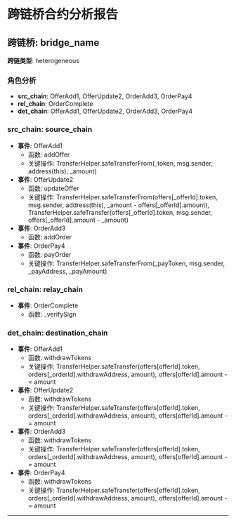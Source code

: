 # 跨链桥合约分析报告
## 跨链桥: bridge_name
**跨链类型**: heterogeneous
### 角色分析
- **src_chain**: OfferAdd1, OfferUpdate2, OrderAdd3, OrderPay4
- **rel_chain**: OrderComplete
- **det_chain**: OfferAdd1, OfferUpdate2, OrderAdd3, OrderPay4
### src_chain: source_chain
- **事件**: OfferAdd1
  - 函数: addOffer
  - 关键操作: TransferHelper.safeTransferFrom(_token, msg.sender, address(this), _amount)
- **事件**: OfferUpdate2
  - 函数: updateOffer
  - 关键操作: TransferHelper.safeTransferFrom(offers[_offerId].token, msg.sender, address(this), _amount - offers[_offerId].amount), TransferHelper.safeTransfer(offers[_offerId].token, msg.sender, offers[_offerId].amount - _amount)
- **事件**: OrderAdd3
  - 函数: addOrder
- **事件**: OrderPay4
  - 函数: payOrder
  - 关键操作: TransferHelper.safeTransferFrom(_payToken, msg.sender, _payAddress, _payAmount)
### rel_chain: relay_chain
- **事件**: OrderComplete
  - 函数: _verifySign
### det_chain: destination_chain
- **事件**: OfferAdd1
  - 函数: withdrawTokens
  - 关键操作: TransferHelper.safeTransfer(offers[offerId].token, orders[_orderId].withdrawAddress, amount), offers[offerId].amount -= amount
- **事件**: OfferUpdate2
  - 函数: withdrawTokens
  - 关键操作: TransferHelper.safeTransfer(offers[offerId].token, orders[_orderId].withdrawAddress, amount), offers[offerId].amount -= amount
- **事件**: OrderAdd3
  - 函数: withdrawTokens
  - 关键操作: TransferHelper.safeTransfer(offers[offerId].token, orders[_orderId].withdrawAddress, amount), offers[offerId].amount -= amount
- **事件**: OrderPay4
  - 函数: withdrawTokens
  - 关键操作: TransferHelper.safeTransfer(offers[offerId].token, orders[_orderId].withdrawAddress, amount), offers[offerId].amount -= amount
---
